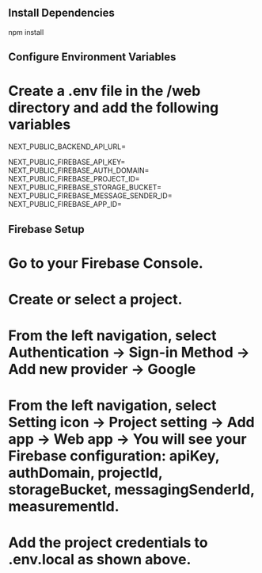 ## Install Dependencies
npm install

## Configure Environment Variables
# Create a .env file in the /web directory and add the following variables
NEXT_PUBLIC_BACKEND_API_URL=<your-backend-api-url>

NEXT_PUBLIC_FIREBASE_API_KEY=<your-firebase-api-key>
NEXT_PUBLIC_FIREBASE_AUTH_DOMAIN=<your-firebase-auth-domain>
NEXT_PUBLIC_FIREBASE_PROJECT_ID=<your-firebase-project-id>
NEXT_PUBLIC_FIREBASE_STORAGE_BUCKET=<your-firebase-storage-bucket>
NEXT_PUBLIC_FIREBASE_MESSAGE_SENDER_ID=<your-firebase-messaging-sender-id>
NEXT_PUBLIC_FIREBASE_APP_ID=<your-firebase-app-id>

## Firebase Setup
# Go to your Firebase Console.
# Create or select a project.
# From the left navigation, select Authentication -> Sign-in Method -> Add new provider -> Google
# From the left navigation, select Setting icon -> Project setting -> Add app -> Web app -> You will see your Firebase configuration: apiKey, authDomain, projectId, storageBucket, messagingSenderId, measurementId. 
# Add the project credentials to .env.local as shown above.